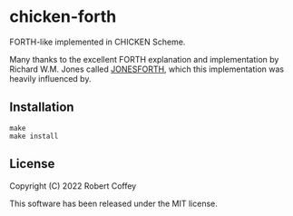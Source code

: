 # chicken-forth

FORTH-like implemented in CHICKEN Scheme.

Many thanks to the excellent FORTH explanation and implementation by Richard
W.M. Jones called [JONESFORTH](http://git.annexia.org/?p=jonesforth.git), which
this implementation was heavily influenced by.

## Installation

    make
    make install

## License

Copyright (C) 2022 Robert Coffey

This software has been released under the MIT license.
